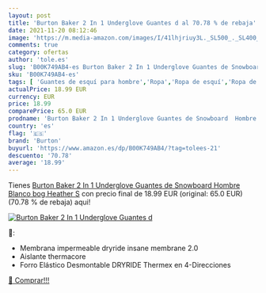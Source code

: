 ```yaml
---
layout: post
title: 'Burton Baker 2 In 1 Underglove Guantes d al 70.78 % de rebaja'
date: 2021-11-20 08:12:46
image: 'https://m.media-amazon.com/images/I/41lhjriuy3L._SL500_._SL400_.jpg'
comments: true
category: ofertas
author: 'tole.es'
slug: 'B00K749AB4-es Burton Baker 2 In 1 Underglove Guantes de Snowboard Hombre...'
sku: 'B00K749AB4-es'
tags: [ 'Guantes de esquí para hombre','Ropa','Ropa de esquí','Ropa de esquí para hombre','Ropa específica deportiva','burton','guantes', ]
actualPrice: 18.99 EUR
currency: EUR
price: 18.99
comparePrice: 65.0 EUR
prodname: 'Burton Baker 2 In 1 Underglove Guantes de Snowboard  Hombre  Blanco  bog Heather   S'
country: 'es'
flag: '🇪🇸'
brand: 'Burton'
buyurl: 'https://www.amazon.es/dp/B00K749AB4/?tag=tolees-21'
descuento: '70.78'
average: '18.99'
---
```


Tienes [Burton Baker 2 In 1 Underglove Guantes de Snowboard  Hombre  Blanco  bog Heather   S](https://www.amazon.es/dp/B00K749AB4/?tag=tolees-21) con precio final de  18.99 EUR (original: 65.0 EUR) (70.78 %  de rebaja) aqui!

[![Burton Baker 2 In 1 Underglove Guantes d](https://m.media-amazon.com/images/I/41lhjriuy3L._SL500_._SL400_.jpg)](https://www.amazon.es/dp/B00K749AB4/?tag=tolees-21)

🔎:

- Membrana impermeable dryride insane membrane 2.0
- Aislante thermacore
- Forro Elástico Desmontable DRYRIDE Thermex en 4-Direcciones

[🛒 Comprar!!!](https://www.amazon.es/dp/B00K749AB4/?tag=tolees-21)
